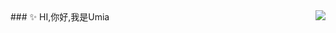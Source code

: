 <a href="https://github.com/anuraghazra/github-readme-stats">
  <img align="right" src="https://github-readme-stats.vercel.app/api?username=yume233" />
</a>
### ✨ HI,你好,我是Umia
